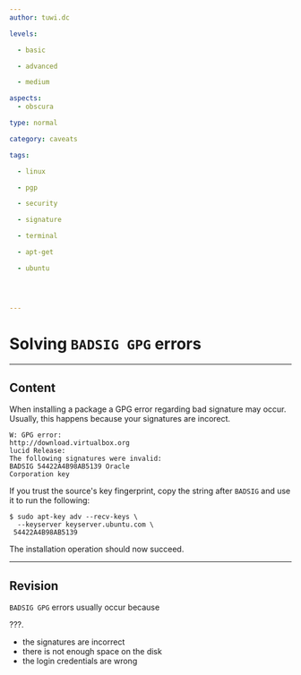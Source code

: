 ```yaml
---
author: tuwi.dc

levels:

  - basic

  - advanced

  - medium

aspects:
  - obscura

type: normal

category: caveats

tags:

  - linux

  - pgp

  - security

  - signature

  - terminal

  - apt-get

  - ubuntu




---
```


# Solving `BADSIG GPG` errors

---
## Content

When installing a package a GPG error regarding bad signature may occur. Usually, this happens because your signatures are incorect.

```
W: GPG error: 
http://download.virtualbox.org 
lucid Release:  
The following signatures were invalid:
BADSIG 54422A4B98AB5139 Oracle
Corporation key
```

If you trust the source's key fingerprint, copy the string after `BADSIG` and use it to run the following:
```
$ sudo apt-key adv --recv-keys \ 
  --keyserver keyserver.ubuntu.com \
 54422A4B98AB5139
```
The installation operation should now succeed.

---
## Revision

`BADSIG GPG` errors usually occur because 

???.

* the signatures are incorrect
* there is not enough space on the disk
* the login credentials are wrong

 
